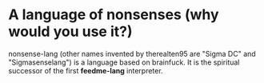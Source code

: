 # A language of nonsenses (why would you use it?)
nonsense-lang (other names invented by therealten95 are "Sigma DC" and "Sigmasenselang") is a language based on brainfuck. It is the spiritual successor of the first **feedme-lang** interpreter.
